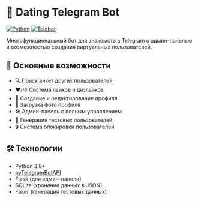 # 💖 Dating Telegram Bot

[![Python](https://img.shields.io/badge/Python-3.8+-blue.svg)](https://www.python.org/downloads/)
[![Telebot](https://img.shields.io/badge/Telebot-4.12.0-green.svg)](https://github.com/eternnoir/pyTelegramBotAPI)


Многофункциональный бот для знакомств в Telegram с админ-панелью и возможностью создания виртуальных пользователей.

## 🌟 Основные возможности

- 🔍 Поиск анкет других пользователей
- ❤️/👎 Система лайков и дизлайков
- 👤 Создание и редактирование профиля
- 📸 Загрузка фото профиля
- 🛠 Админ-панель с полным управлением
- 🤖 Генерация тестовых пользователей
- 🔒 Система блокировки пользователей

## 🛠 Технологии

- Python 3.8+
- [pyTelegramBotAPI](https://github.com/eternnoir/pyTelegramBotAPI)
- Flask (для админ-панели)
- SQLite (хранение данных в JSON)
- Faker (генерация тестовых данных)



